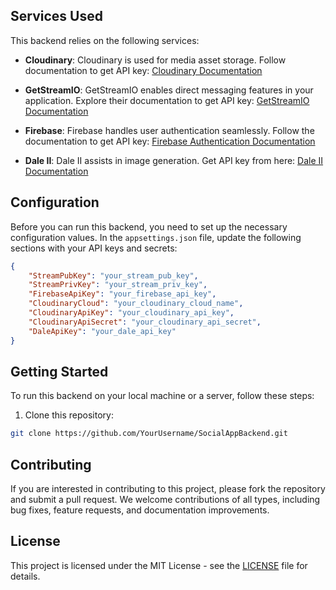 
## Services Used

This backend relies on the following services:

- **Cloudinary**: Cloudinary is used for media asset storage. Follow documentation to get API key: [Cloudinary Documentation](https://cloudinary.com/documentation)

- **GetStreamIO**: GetStreamIO enables direct messaging features in your application. Explore their documentation to get API key: [GetStreamIO Documentation](https://getstream.io/docs/)

- **Firebase**: Firebase handles user authentication seamlessly. Follow the documentation to get API key: [Firebase Authentication Documentation](https://firebase.google.com/docs/auth)

- **Dale II**: Dale II assists in image generation. Get API key from here: [Dale II Documentation](https://platform.openai.com/docs/api-reference)

## Configuration

Before you can run this backend, you need to set up the necessary configuration values. In the `appsettings.json` file, update the following sections with your API keys and secrets:

```json
{
    "StreamPubKey": "your_stream_pub_key",
    "StreamPrivKey": "your_stream_priv_key",
    "FirebaseApiKey": "your_firebase_api_key",
    "CloudinaryCloud": "your_cloudinary_cloud_name",
    "CloudinaryApiKey": "your_cloudinary_api_key",
    "CloudinaryApiSecret": "your_cloudinary_api_secret",
    "DaleApiKey": "your_dale_api_key"
}
```
## Getting Started

To run this backend on your local machine or a server, follow these steps:

1. Clone this repository:

```bash
git clone https://github.com/YourUsername/SocialAppBackend.git
```

## Contributing

If you are interested in contributing to this project, please fork the repository and submit a pull request. We welcome contributions of all types, including bug fixes, feature requests, and documentation improvements.

## License

This project is licensed under the MIT License - see the [LICENSE](LICENSE) file for details.
